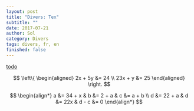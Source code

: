 ```yaml
---
layout: post
title: "Divers: Tex"
subtitle: ""
date: 2017-07-21
author: Sol
category: Divers
tags: divers, fr, en
finished: false
---
```


[todo](https://zestedesavoir.com/tutoriels/409/outils-pour-lecriture-des-mathematiques-en-latex/rappels-et-premiere-regles/#1-le-mode-mathematique)

$$
\left\{
   \begin{aligned}
       2x + 5y &= 24 \\
       23x + y &= 25
   \end{aligned}
\right.
$$

$$
    \begin{align*}
    a &= 34 + x & b &= 2 + a & c &= a + b \\
    d &= 22 + a & d &= 22x   & d - c &= 0
    \end{align*}
$$